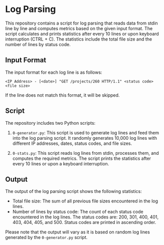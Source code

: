 # Log Parsing

This repository contains a script for log parsing that reads data from stdin line by line and computes metrics based on the given input format. The script calculates and prints statistics after every 10 lines or upon keyboard interruption (CTRL + C). The statistics include the total file size and the number of lines by status code.

## Input Format

The input format for each log line is as follows:

```
<IP Address> - [<date>] "GET /projects/260 HTTP/1.1" <status code> <file size>
```

If the line does not match this format, it will be skipped.

## Script

The repository includes two Python scripts:

1. `0-generator.py`: This script is used to generate log lines and feed them into the log parsing script. It randomly generates 10,000 log lines with different IP addresses, dates, status codes, and file sizes.

2. `0-stats.py`: This script reads log lines from stdin, processes them, and computes the required metrics. The script prints the statistics after every 10 lines or upon a keyboard interruption.

## Output

The output of the log parsing script shows the following statistics:

- Total file size: The sum of all previous file sizes encountered in the log lines.
- Number of lines by status code: The count of each status code encountered in the log lines. The status codes are: 200, 301, 400, 401, 403, 404, 405, and 500. Status codes are printed in ascending order.

Please note that the output will vary as it is based on random log lines generated by the `0-generator.py` script.

